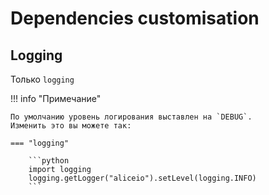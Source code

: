 # Dependencies customisation

## Logging

Только `logging`

!!! info "Примечание"

    По умолчанию уровень логирования выставлен на `DEBUG`.
    Изменить это вы можете так:

    === "logging"

        ```python
        import logging
        logging.getLogger("aliceio").setLevel(logging.INFO)
        ```
